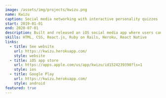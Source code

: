 ```yaml
---
image: /assets/img/projects/kwizu.png
name: Kwizu
caption: Social media networking with interactive personality quizzes
start: 2019-01-01
end: 2020-07-01
description: Built and released an iOS social media app where users can personalize profiles by taking personality quizzes, saving their results, and sharing them with friends. Future features include adding interests, and hobbies to profiles and creating an algorithm that evaluates similarities and compatibility between different users.
skills: HTML, CSS, React.js, Ruby on Rails, Heroku, React Native
links:
  - title: See website
    url: https://kwizu.herokuapp.com/
    style: website
  - title: iOS app store
    url: https://apps.apple.com/us/app/kwizu/id1524239390?ls=1
    style: ios
  - title: Google Play
    url: https://kwizu.herokuapp.com/
    style: android
featured: true
---
```

